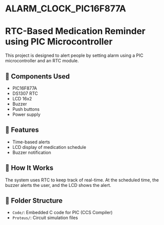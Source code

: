 # ALARM_CLOCK_PIC16F877A
# RTC-Based Medication Reminder using PIC Microcontroller

This project is designed to alert people by setting alarm using a PIC microcontroller and an RTC module.

## 🧰 Components Used
- PIC16F877A
- DS1307 RTC
- LCD 16x2
- Buzzer
- Push buttons
- Power supply

## 🔧 Features
- Time-based alerts
- LCD display of medication schedule
- Buzzer notification

## 🧪 How It Works
The system uses RTC to keep track of real-time. At the scheduled time, the buzzer alerts the user, and the LCD shows the alert.

## 📁 Folder Structure
- `Code/`: Embedded C code for PIC (CCS Compiler)
- `Proteus/`: Circuit simulation files

